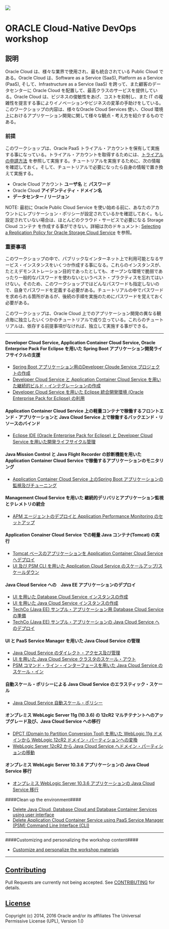 ![](common/images/customer.logo.png)
---
# ORACLE Cloud-Native DevOps workshop

## 説明

Oracle Cloud は、様々な業界で使用され、最も統合されている Public Cloud である。Oracle Cloud は、Software as a Service (SaaS), Platform as a Service (PaaS), そして、Infrastructure as a Service (IaaS) を跨って、また顧客のデータセンターに Oracle Cloud を配置して、最高クラスのサービスを提供している。Oracle Cloud は、ビジネスの俊敏性をあげ、コストを抑制し、また IT の複雑性を提言する事によりイノベーションやビジネスの変革の手助けをしている。このワークショップの内容は、様々なOracle Cloud Services 使い、Cloud 環境上におけるアプリケーション開発に関して様々な観点・考え方を紹介するものである。

### 前提

このワークショップは、Oracle PaaS トライアル・アカウントを保有して実施する事になっている。トライアル・アカウントを取得するためには、[トライアルの申請方法](common/request.for.trial.md) を参照して実施する。チュートリアルを実施するために、次の情報を確認しておく。そして、チュートリアルで必要になったら自身の情報で置き換えて実施する。

- Oracle Cloud アカウント **ユーザ名** と **パスワード**
- Oracle Cloud **アイデンティティ・ドメイン名**
- **データセンター / リージョン**

NOTE: 最初に Oracle Public Cloud Service を使い始める前に、あなたのアカウントにレプリケーション・ポリシーが設定されているかを確認しておく。もし設定されていない場合は、ほとんどのクラウド・サービスで必要になる Storage Cloud コンテナ を作成する事ができない。詳細は次のドキュメント: [Selecting a Replication Policy for Oracle Storage Cloud Service](https://docs.oracle.com/cloud/latest/storagecs_common/CSSTO/GUID-5D53C11F-3D9E-43E4-8D1D-DDBB95DEC715.htm) を参照。

### 重要事項

このワークショップの中で、パブリックなインターネット上で利用可能となるサービス・インスタンスをいくつか作成する事になる。これらのインスタンスが、たとえデモンストレーション目的であったとしても、オープンな環境で脆弱であったり一般的なパスワードを使わないというベスト・プラクティスを忘れてはいけない。そのため、このワークショップではどんなパスワードも指定しないので、自身でパスワードを定義する必要がある。チュートリアルの中でパスワードを求められる箇所があるが、後続の手順を実施のためにパスワードを覚えておく必要がある。

このワークショップは、Oracle Cloud 上でのアプリケーション開発の異なる観点毎に独立したいくつかのチュートリアルで成り立っている。これらのチュートリアルは、依存する前提事項がなければ、独立して実施する事ができる。

----

#### Developer Cloud Service, Application Container Cloud Service, Oracle Enterprise Pack For Eclipse を用いた Spring Boot アプリケーション開発ライフサイクルの支援

- [Spring Boot アプリケーション用のDeveloper Cloude Service プロジェクトの作成](springboot-sample/create.devcs.project.md)
- [Developer Cloud Service と Application Container Cloud Service を用いた継続的ビルド・インテグレーションの作成](springboot-sample/devcs.accs.ci.md)
- [Developer Cloud Service を用いた Eclipse 統合開発環境 (Oracle Enterprise Pack for Eclipse) の利用](oepe/setup.oepe.md)

#### Application Container Cloud Service 上の軽量コンテナで稼働するフロントエンド・アプリケーションと Java Cloud Service 上で稼働するバックエンド・リソースのバインド

- [Eclipse IDE (Oracle Enterprise Pack for Eclipse) と Developer Cloud Service を用いた開発ライフサイクル管理](devops-bind/README.md)

#### Java Mission Control と Java Flight Recorder の診断機能を用いた Application Container Cloud Service で稼働するアプリケーションのモニタリング

- [Application Container Cloud Service 上のSpring Boot アプリケーションの監視及びチューニング](monitor-tune/README.md)

#### Management Cloud Service を用いた 継続的デリバリとアプリケーション監視とテレメトリの統合

- [APM エージェントのデプロイと Application Performance Monitoring のセットアップ](apm/README.md)

#### Application Conainer Cloud Service での軽量 Java コンテナ(Tomcat) の実行

- [Tomcat ベースのアプリケーションを Application Container Cloud Service へデプロイ](accs-tomcat/README.md)
- [UI 及び PSM CLI を用いた Application Cloud Service のスケールアップ/スケールダウン](accs-psm/README.md)

#### Java Cloud Service への　Java EE アプリケーションのデプロイ

- [UI を用いた Database Cloud Service インスタンスの作成](dbcs-create/README.md)
- [UI を用いた Java Cloud Service インスタンスの作成](jcs-create/README.md)
- [TechCo (Java EE) サンプル・アプリケーション用 Database Cloud Service の準備](dbcs-prepare/README.md)
- [TechCo (Java EE) サンプル・アプリケーションの Java Cloud Service へのデプロイ](jcs-deploy/README.md)

#### UI と PaaS Service Manager を用いた Java Cloud Service の管理

- [Java Cloud Service のダイレクト・アクセス及び管理](jcs-direct/README.md)
- [UI を用いた Java Cloud Service クラスタのスケール・アウト](jcs-scale-ui/README.md)
- [PSM コマンド・ライン・インターフェースを用いた Java Cloud Service のスケール・イン](jcs-scale-psm/README.md)

#### 自動スケール・ポリシーによる Java Cloud Service のエラスティック・スケール

- [Java Cloud Service 自動スケール・ポリシー](jcs-autoscale/README.md)

#### オンプレミス WebLogic Server 11g (10.3.6) の 12cR2 マルチテナントへのアップグレード及び、Java Cloud Service への移行

- [DPCT (Domain to Partition Conversion Tool) を用いた WebLogic 11g ドメインから WebLogic 12cR2 ドメイン・パーティションへの変換](dpct/README.md)
- [WebLogic Server 12cR2 から Java Cloud Service へドメイン・パーティションの移動](lift-and-shift/README.md)

#### オンプレミス WebLogic Server 10.3.6 アプリケーションの Java Cloud Service 移行

- [オンプレミス WebLogic Server 10.3.6 アプリケーションの Java Cloud Service 移行](app-2-cloud/README.md)

####Clean up the environment####

+ [Delete Java Cloud, Database Cloud and Database Container Services using user interface](cleanup/cleanup-ui.md)
+ [Delete Application Cloud Container Service using PaaS Service Manager (PSM) Command Line Interface (CLI)](cleanup/cleanup-psm.md)

---

####Customizing and personalizing the workshop content####

+ [Customize and personalize the workshop materials](customize/README.md)

---

## [Contributing](CONTRIBUTING.md)
Pull Requests are currently not being accepted. See [CONTRIBUTING](CONTRIBUTING.md) for details.

## [License](LICENSE.md)
Copyright (c) 2014, 2016 Oracle and/or its affiliates
The Universal Permissive License (UPL), Version 1.0
